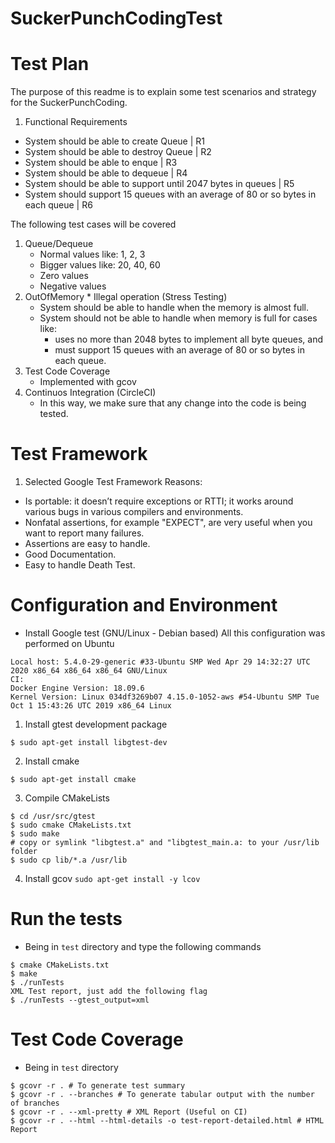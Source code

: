 SuckerPunchCodingTest
=====================

# Test Plan
The purpose of this readme is to explain some test scenarios and strategy
for the SuckerPunchCoding.
1. Functional Requirements
*  System should be able to create Queue | R1
*  System should be able to destroy Queue | R2
*  System should be able to enque | R3
*  System should be able to dequeue | R4
*  System should be able to support until 2047 bytes in queues | R5
*  System should support 15 queues with an average of 80 or so bytes in each queue | R6

The following test cases will be covered
1. Queue/Dequeue
    * Normal values like: 1, 2, 3
    * Bigger values like: 20, 40, 60
    * Zero values
    * Negative values
2. OutOfMemory * Illegal operation (Stress Testing)
    * System should be able to handle when the memory is almost full.
    * System should not be able to handle when memory is full for cases like:
      * uses no more than 2048 bytes to implement all byte queues, and
      * must support 15 queues with an average of 80 or so bytes in each queue.
3. Test Code Coverage
    * Implemented with gcov
4. Continuos Integration (CircleCI)
    * In this way, we make sure that any change into the code is being tested.

# Test Framework
1. Selected Google Test Framework
Reasons:
* Is portable: it doesn’t require exceptions or RTTI; it works around various bugs in various compilers and environments.
* Nonfatal assertions, for example "EXPECT", are very useful when you want to report many failures.
* Assertions are easy to handle.
* Good Documentation.
* Easy to handle Death Test.

# Configuration and Environment
* Install Google test (GNU/Linux - Debian based)
All this configuration was performed on Ubuntu

```
Local host: 5.4.0-29-generic #33-Ubuntu SMP Wed Apr 29 14:32:27 UTC 2020 x86_64 x86_64 x86_64 GNU/Linux
CI:
Docker Engine Version: 18.09.6
Kernel Version: Linux 034df3269b07 4.15.0-1052-aws #54-Ubuntu SMP Tue Oct 1 15:43:26 UTC 2019 x86_64 Linux
```

1. Install gtest development package
```
$ sudo apt-get install libgtest-dev
```
2. Install cmake
```
$ sudo apt-get install cmake
```
3. Compile CMakeLists
```
$ cd /usr/src/gtest
$ sudo cmake CMakeLists.txt
$ sudo make
# copy or symlink "libgtest.a" and "libgtest_main.a: to your /usr/lib folder
$ sudo cp lib/*.a /usr/lib
```
4. Install gcov
`sudo apt-get install -y lcov`


# Run the tests
* Being in `test` directory and type the following commands
```
$ cmake CMakeLists.txt
$ make
$ ./runTests
XML Test report, just add the following flag
$ ./runTests --gtest_output=xml
```

# Test Code Coverage
* Being in `test` directory
```
$ gcovr -r . # To generate test summary
$ gcovr -r . --branches # To generate tabular output with the number of branches
$ gcovr -r . --xml-pretty # XML Report (Useful on CI)
$ gcovr -r . --html --html-details -o test-report-detailed.html # HTML Report

```

